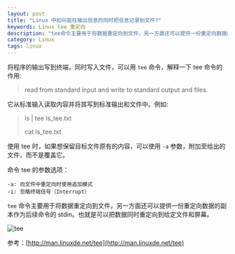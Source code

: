 ```yaml
---
layout: post
title: "Linux 中如何能在输出信息的同时把信息记录到文件?"
keywords: Linux tee 重定向
description: "tee命令主要用于将数据重定向到文件，另一方面还可以提供一份重定向数据的副本作为后续命令的stdin"
category: Linux
tags: linux
---
```


将程序的输出写到终端，同时写入文件，可以用 `tee` 命令，解释一下 tee 命令的作用:

> read from standard input and write to standard output and files.

它从标准输入读取内容并将其写到标准输出和文件中。例如:

> ls | tee ls_tee.txt
>
> cat ls_tee.txt

使用 tee 时，如果想保留目标文件原有的内容，可以使用 `-a` 参数，附加至给出的文件，而不是覆盖它。

命令 tee 的参数选项：

```
-a: 向文件中重定向时使用追加模式
-i: 忽略终端信号（Interrupt）
```

`tee` 命令主要用于将数据重定向到文件，另一方面还可以提供一份重定向数据的副本作为后续命令的 stdin。也就是可以把数据同时重定向到给定文件和屏幕。

![tee](http://ww1.sinaimg.cn/mw690/c3c88275jw1fbcm6jvuifj20b4071mxj.jpg)

参考：[http://man.linuxde.net/tee](http://man.linuxde.net/tee)
